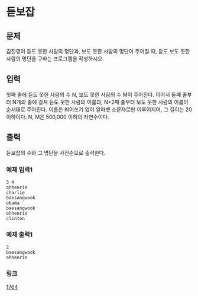 # 듣보잡

## 문제

김진영이 듣도 못한 사람의 명단과, 보도 못한 사람의 명단이 주어질 때, 듣도 보도 못한 사람의 명단을 구하는 프로그램을 작성하시오.

## 입력

첫째 줄에 듣도 못한 사람의 수 N, 보도 못한 사람의 수 M이 주어진다. 이어서 둘째 줄부터 N개의 줄에 걸쳐 듣도 못한 사람의 이름과, N+2째 줄부터 보도 못한 사람의 이름이 순서대로 주어진다. 이름은 띄어쓰기
없이 알파벳 소문자로만 이루어지며, 그 길이는 20 이하이다. N, M은 500,000 이하의 자연수이다.

## 출력

듣보잡의 수와 그 명단을 사전순으로 출력한다.

### 예제 입력1

```
3 4
ohhenrie
charlie
baesangwook
obama
baesangwook
ohhenrie
clinton
```

### 예제 출력1

```
2
baesangwook
ohhenrie
```

### 링크

<a href="https://www.acmicpc.net/problem/1764" target="_blank">1764</a>